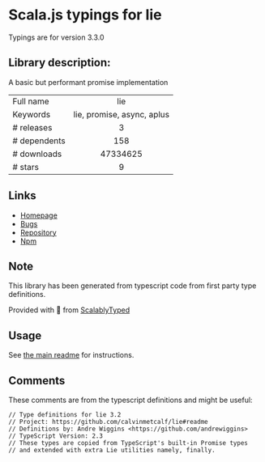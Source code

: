 
# Scala.js typings for lie

Typings are for version 3.3.0

## Library description:
A basic but performant promise implementation

|                    |                 |
| ------------------ | :-------------: |
| Full name          | lie |
| Keywords           | lie, promise, async, aplus |
| # releases         | 3 |
| # dependents       | 158 |
| # downloads        | 47334625 |
| # stars            | 9 |

## Links
- [Homepage](https://github.com/calvinmetcalf/lie#readme)
- [Bugs](https://github.com/calvinmetcalf/lie/issues)
- [Repository](https://github.com/calvinmetcalf/lie)
- [Npm](https://www.npmjs.com/package/lie)
    


## Note
This library has been generated from typescript code from first party type definitions.

Provided with :purple_heart: from [ScalablyTyped](https://github.com/oyvindberg/ScalablyTyped)

## Usage
See [the main readme](../../readme.md) for instructions.

## Comments

These comments are from the typescript definitions and might be useful:
```
// Type definitions for lie 3.2
// Project: https://github.com/calvinmetcalf/lie#readme
// Definitions by: Andre Wiggins <https://github.com/andrewiggins>
// TypeScript Version: 2.3
// These types are copied from TypeScript's built-in Promise types
// and extended with extra Lie utilities namely, finally.

```

